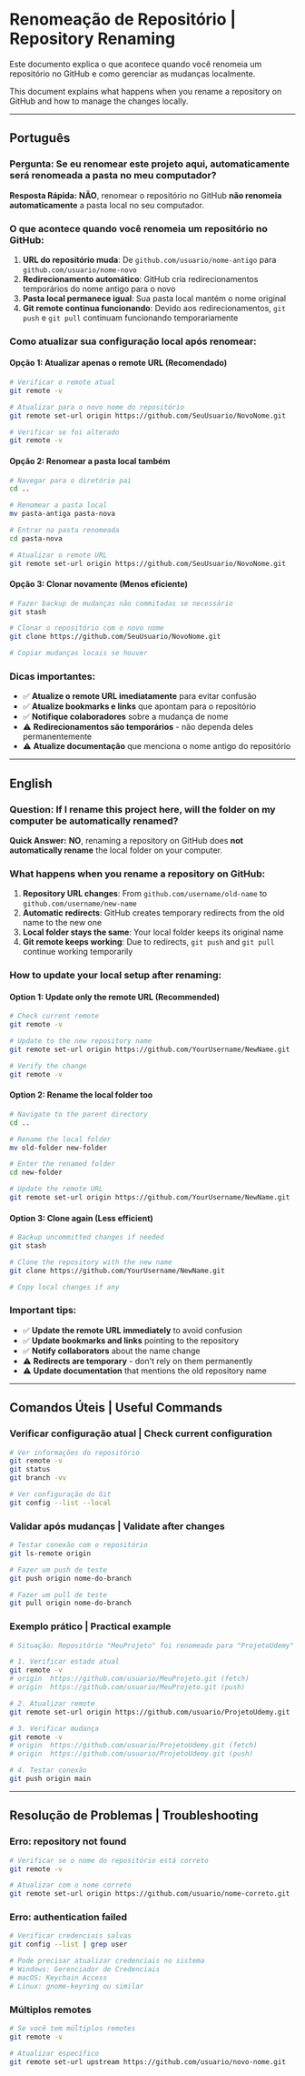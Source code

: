 # Renomeação de Repositório | Repository Renaming

Este documento explica o que acontece quando você renomeia um repositório no GitHub e como gerenciar as mudanças localmente.

This document explains what happens when you rename a repository on GitHub and how to manage the changes locally.

---

## Português

### Pergunta: Se eu renomear este projeto aqui, automaticamente será renomeada a pasta no meu computador?

**Resposta Rápida:** **NÃO**, renomear o repositório no GitHub **não renomeia automaticamente** a pasta local no seu computador.

### O que acontece quando você renomeia um repositório no GitHub:

1. **URL do repositório muda**: De `github.com/usuario/nome-antigo` para `github.com/usuario/nome-novo`
2. **Redirecionamento automático**: GitHub cria redirecionamentos temporários do nome antigo para o novo
3. **Pasta local permanece igual**: Sua pasta local mantém o nome original
4. **Git remote continua funcionando**: Devido aos redirecionamentos, `git push` e `git pull` continuam funcionando temporariamente

### Como atualizar sua configuração local após renomear:

#### Opção 1: Atualizar apenas o remote URL (Recomendado)
```bash
# Verificar o remote atual
git remote -v

# Atualizar para o novo nome do repositório
git remote set-url origin https://github.com/SeuUsuario/NovoNome.git

# Verificar se foi alterado
git remote -v
```

#### Opção 2: Renomear a pasta local também
```bash
# Navegar para o diretório pai
cd ..

# Renomear a pasta local
mv pasta-antiga pasta-nova

# Entrar na pasta renomeada
cd pasta-nova

# Atualizar o remote URL
git remote set-url origin https://github.com/SeuUsuario/NovoNome.git
```

#### Opção 3: Clonar novamente (Menos eficiente)
```bash
# Fazer backup de mudanças não commitadas se necessário
git stash

# Clonar o repositório com o novo nome
git clone https://github.com/SeuUsuario/NovoNome.git

# Copiar mudanças locais se houver
```

### Dicas importantes:

- ✅ **Atualize o remote URL imediatamente** para evitar confusão
- ✅ **Atualize bookmarks e links** que apontam para o repositório
- ✅ **Notifique colaboradores** sobre a mudança de nome
- ⚠️ **Redirecionamentos são temporários** - não dependa deles permanentemente
- ⚠️ **Atualize documentação** que menciona o nome antigo do repositório

---

## English

### Question: If I rename this project here, will the folder on my computer be automatically renamed?

**Quick Answer:** **NO**, renaming a repository on GitHub does **not automatically rename** the local folder on your computer.

### What happens when you rename a repository on GitHub:

1. **Repository URL changes**: From `github.com/username/old-name` to `github.com/username/new-name`
2. **Automatic redirects**: GitHub creates temporary redirects from the old name to the new one
3. **Local folder stays the same**: Your local folder keeps its original name
4. **Git remote keeps working**: Due to redirects, `git push` and `git pull` continue working temporarily

### How to update your local setup after renaming:

#### Option 1: Update only the remote URL (Recommended)
```bash
# Check current remote
git remote -v

# Update to the new repository name
git remote set-url origin https://github.com/YourUsername/NewName.git

# Verify the change
git remote -v
```

#### Option 2: Rename the local folder too
```bash
# Navigate to the parent directory
cd ..

# Rename the local folder
mv old-folder new-folder

# Enter the renamed folder
cd new-folder

# Update the remote URL
git remote set-url origin https://github.com/YourUsername/NewName.git
```

#### Option 3: Clone again (Less efficient)
```bash
# Backup uncommitted changes if needed
git stash

# Clone the repository with the new name
git clone https://github.com/YourUsername/NewName.git

# Copy local changes if any
```

### Important tips:

- ✅ **Update the remote URL immediately** to avoid confusion
- ✅ **Update bookmarks and links** pointing to the repository
- ✅ **Notify collaborators** about the name change
- ⚠️ **Redirects are temporary** - don't rely on them permanently
- ⚠️ **Update documentation** that mentions the old repository name

---

## Comandos Úteis | Useful Commands

### Verificar configuração atual | Check current configuration
```bash
# Ver informações do repositório
git remote -v
git status
git branch -vv

# Ver configuração do Git
git config --list --local
```

### Validar após mudanças | Validate after changes
```bash
# Testar conexão com o repositório
git ls-remote origin

# Fazer um push de teste
git push origin nome-do-branch

# Fazer um pull de teste
git pull origin nome-do-branch
```

### Exemplo prático | Practical example
```bash
# Situação: Repositório "MeuProjeto" foi renomeado para "ProjetoUdemy"

# 1. Verificar estado atual
git remote -v
# origin  https://github.com/usuario/MeuProjeto.git (fetch)
# origin  https://github.com/usuario/MeuProjeto.git (push)

# 2. Atualizar remote
git remote set-url origin https://github.com/usuario/ProjetoUdemy.git

# 3. Verificar mudança
git remote -v
# origin  https://github.com/usuario/ProjetoUdemy.git (fetch)
# origin  https://github.com/usuario/ProjetoUdemy.git (push)

# 4. Testar conexão
git push origin main
```

---

## Resolução de Problemas | Troubleshooting

### Erro: repository not found
```bash
# Verificar se o nome do repositório está correto
git remote -v

# Atualizar com o nome correto
git remote set-url origin https://github.com/usuario/nome-correto.git
```

### Erro: authentication failed
```bash
# Verificar credenciais salvas
git config --list | grep user

# Pode precisar atualizar credenciais no sistema
# Windows: Gerenciador de Credenciais
# macOS: Keychain Access
# Linux: gnome-keyring ou similar
```

### Múltiplos remotes
```bash
# Se você tem múltiplos remotes
git remote -v

# Atualizar específico
git remote set-url upstream https://github.com/usuario/novo-nome.git
```